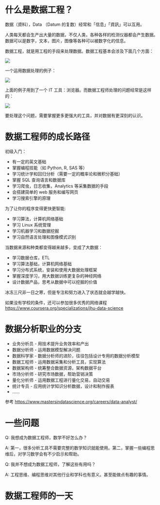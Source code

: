 # 什么是数据工程？

数据（資料），Data （Datum 的复数）经常和「信息」「資訊」可以互用。

人类每天都会生产出大量的数据，不仅人类，各种各样的检测仪器都会产生数据。数据可以是数字，文本，图片，图像等各种可以被数字化的信息。

数据工程，就是用工程的手段来处理数据。数据工程基本会涉及下面几个方面：

![](http://ocuwjo7n4.bkt.clouddn.com/2018-10-19-1-intro.001.png)

一个运用数据处理的例子：

![](http://ocuwjo7n4.bkt.clouddn.com/2018-10-19-1-intro.002.png)

上面的例子用到了一个 IT 工具：浏览器。而数据工程师处理的问题经常是这样的：

![](http://ocuwjo7n4.bkt.clouddn.com/2018-10-19-1-intro.003.png)

要处理这个问题，需要掌握更多更强大的工具，并对数据有更深刻的认识。

# 数据工程师的成长路径

初级入门：

- 有一定的英文基础
- 掌握编程技能（如 Python, R, SAS 等）
- 学习统计学和回归分析（需要一定的概率论和微积分基础）
- 掌握 SQL 查询语言和数据库
- 学习爬虫，日志收集，Analytics 等采集数据的手段
- 会搭建简单的 web 服务和编写网页
- 学习搜索引擎的原理

为了让你的程序变得更快更智能:

- 学习算法，计算机网络基础
- 学习 Linux 系统管理
- 学习机器学习和数据挖掘
- 学习自然语言处理和图像模式识别

当数据来源和种类都变得越来越多，变成了大数据：

- 学习数据仓库，ETL
- 学习算法基础，计算机网络基础
- 学习分布式系统，安装和使用大数据处理框架
- 掌握深度学习，用大数据训练更复杂的神经网络
- 设计数据产品，思考从数据中可以挖掘的价值

冰冻三尺非一日之寒，但是专注和努力进入了状态就会越学越快。

如果没有学校的条件，还可以参加很多优秀的网络课程 https://www.coursera.org/specializations/jhu-data-science

# 数据分析职业的分支

- 业务分析员 - 用技术提升业务效率和产出
- 数据分析师 - 运用数据模型解决问题
- 数据科学家 - 数据分析师的进阶，往往包括设计专用的数据分析模型
- 数据工程师 - 运用数据采集和分析工具，实现算法
- 数据架构师 - 统筹整合数据资源，架构数据平台
- 市场分析师 - 研究市场数据，帮助营销决策
- 量化分析师 - 运用数据工程进行量化交易，自动交易
- 统计专员 - 应用统计学知识分析数据，设计和制作报表
- ……

参考 https://www.mastersindatascience.org/careers/data-analyst/

# 一些问题

Q: 我想成为数据工程师，数学不好怎么办？

A: 第一，很多分析工具不需要完整的数学知识就能使用。第二，掌握一些编程思维后，对学习数学会有不少启示和帮助。

Q: 我并不想成为数据工程师，了解这些有用吗？

A: 工程思维、编程思维对其他行业和学科也有意义。甚至能做点有趣的事情。

# 数据工程师的一天


